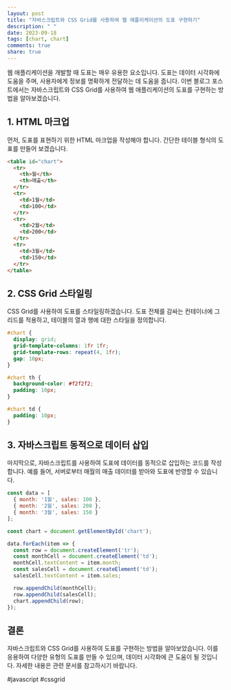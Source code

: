 ```yaml
---
layout: post
title: "자바스크립트와 CSS Grid를 사용하여 웹 애플리케이션의 도표 구현하기"
description: " "
date: 2023-09-18
tags: [chart, chart]
comments: true
share: true
---
```


웹 애플리케이션을 개발할 때 도표는 매우 유용한 요소입니다. 도표는 데이터 시각화에 도움을 주며, 사용자에게 정보를 명확하게 전달하는 데 도움을 줍니다. 이번 블로그 포스트에서는 자바스크립트와 CSS Grid를 사용하여 웹 애플리케이션의 도표를 구현하는 방법을 알아보겠습니다.

## 1. HTML 마크업

먼저, 도표를 표현하기 위한 HTML 마크업을 작성해야 합니다. 간단한 테이블 형식의 도표를 만들어 보겠습니다.

```html
<table id="chart">
  <tr>
    <th>월</th>
    <th>매출</th>
  </tr>
  <tr>
    <td>1월</td>
    <td>100</td>
  </tr>
  <tr>
    <td>2월</td>
    <td>200</td>
  </tr>
  <tr>
    <td>3월</td>
    <td>150</td>
  </tr>
</table>
```

## 2. CSS Grid 스타일링

CSS Grid를 사용하여 도표를 스타일링하겠습니다. 도표 전체를 감싸는 컨테이너에 그리드를 적용하고, 테이블의 열과 행에 대한 스타일을 정의합니다.

```css
#chart {
  display: grid;
  grid-template-columns: 1fr 1fr;
  grid-template-rows: repeat(4, 1fr);
  gap: 10px;
}

#chart th {
  background-color: #f2f2f2;
  padding: 10px;
}

#chart td {
  padding: 10px;
}
```

## 3. 자바스크립트 동적으로 데이터 삽입

마지막으로, 자바스크립트를 사용하여 도표에 데이터를 동적으로 삽입하는 코드를 작성합니다. 예를 들어, 서버로부터 매월의 매출 데이터를 받아와 도표에 반영할 수 있습니다.

```javascript
const data = [
  { month: '1월', sales: 100 },
  { month: '2월', sales: 200 },
  { month: '3월', sales: 150 }
];

const chart = document.getElementById('chart');

data.forEach(item => {
  const row = document.createElement('tr');
  const monthCell = document.createElement('td');
  monthCell.textContent = item.month;
  const salesCell = document.createElement('td');
  salesCell.textContent = item.sales;

  row.appendChild(monthCell);
  row.appendChild(salesCell);
  chart.appendChild(row);
});
```

## 결론

자바스크립트와 CSS Grid를 사용하여 도표를 구현하는 방법을 알아보았습니다. 이를 응용하여 다양한 유형의 도표를 만들 수 있으며, 데이터 시각화에 큰 도움이 될 것입니다. 자세한 내용은 관련 문서를 참고하시기 바랍니다.

#javascript #cssgrid